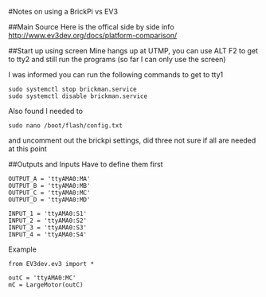 #Notes on using a BrickPi vs EV3

##Main Source
Here is the offical side by side info http://www.ev3dev.org/docs/platform-comparison/

##Start up using screen
Mine hangs up at UTMP, you can use ALT F2 to get to tty2 and still run the programs (so far I can only use the screen)

I was informed you can run the following commands to get to tty1

```
sudo systemctl stop brickman.service
sudo systemctl disable brickman.service
```

Also found I needed to 

```
sudo nano /boot/flash/config.txt
```

and uncomment out the brickpi settings, did three not sure if all are needed at this point

##Outputs and Inputs
Have to define them first
```
OUTPUT_A = 'ttyAMA0:MA'
OUTPUT_B = 'ttyAMA0:MB'
OUTPUT_C = 'ttyAMA0:MC'
OUTPUT_D = 'ttyAMA0:MD'

INPUT_1 = 'ttyAMA0:S1'
INPUT_2 = 'ttyAMA0:S2'
INPUT_3 = 'ttyAMA0:S3'
INPUT_4 = 'ttyAMA0:S4'
```

Example
```
from EV3dev.ev3 import *

outC = 'ttyAMA0:MC'
mC = LargeMotor(outC)
```
